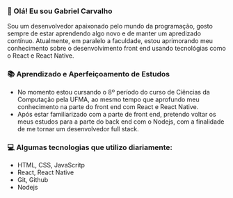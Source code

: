 ### 👋 Olá! Eu sou Gabriel Carvalho
Sou um desenvolvedor apaixonado pelo mundo da programação, gosto sempre de estar aprendendo algo novo e de manter um apredizado contínuo. Atualmente, em paralelo a faculdade, estou aprimorando meu conhecimento sobre o desenvolvimento front end usando tecnológias como o React e React Native.

### 📚 Aprendizado e Aperfeiçoamento de Estudos
- No momento estou cursando o 8º período do curso de Ciências da Computação pela UFMA, ao mesmo tempo que aprofundo meu conhecimento na parte do front end com React e React Native.
- Após estar familiarizado com a parte de front end, pretendo voltar os meus estudos para a parte do back end com o Nodejs, com a finalidade de me tornar um desenvolvedor full stack.

### 💻 Algumas tecnologias que utilizo diariamente:
- HTML, CSS, JavaScritp
- React, React Native
- Git, Github
- Nodejs
